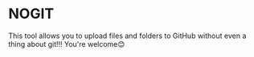 # NOGIT
This tool allows you to upload files and folders to GitHub without even a thing about git!!! You're welcome😊
